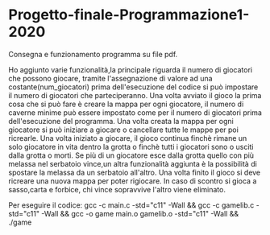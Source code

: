 # Progetto-finale-Programmazione1-2020

Consegna e funzionamento programma su file pdf.

Ho aggiunto varie funzionalità,la principale riguarda il numero di giocatori che possono giocare, tramite l'assegnazione di valore ad una costante(num_giocatori) prima dell'esecuzione del codice si può impostare il numero di giocatori che parteciperanno.
Una volta avviato il gioco la prima cosa che si può fare è creare la mappa per ogni giocatore, il numero di caverne minime può essere impostato come per il numero di giocatori prima dell'esecuzione del programma.
Una volta creata la mappa per ogni giocatore si può iniziare a giocare o cancellare tutte le mappe per poi ricrearle.
Una volta iniziato a giocare, il gioco continua finchè rimane un solo giocatore in vita dentro la grotta o finchè tutti i giocatori sono o usciti dalla grotta o morti.
Se più di un giocatore esce dalla grotta quello con più melassa nel serbatoio vince,un altra funzionalità aggiunta è la possibilità di spostare la melassa da un serbatoio all'altro.
Una volta finito il gioco si deve ricreare una nuova mappa per poter rigiocare.
In caso di scontro si gioca a sasso,carta e forbice, chi vince sopravvive l'altro viene eliminato.

Per eseguire il codice:
gcc -c main.c -std="c11" -Wall && gcc -c gamelib.c -std="c11" -Wall && gcc -o game main.o gamelib.o -std="c11" -Wall && ./game
